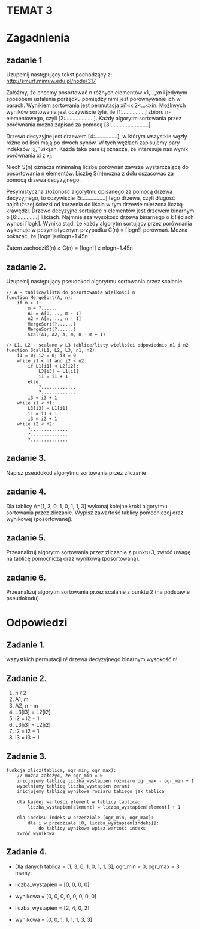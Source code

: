 # TEMAT 3

# Zagadnienia

## zadanie 1
Uzupełnij następujący tekst pochodzący z: http://smurf.mimuw.edu.pl/node/317

Załóżmy, że chcemy posortować n różnych elementów x1,…,xn i jedynym sposobem ustalenia porządku pomiędzy nimi jest porównywanie ich w parach. Wynikiem sortowania jest permutacja xi1<xi2<…<xin. Możliwych wyników sortowania jest oczywiście tyle, ile [1:...............] zbioru n-elementowego, czyli [2:...................]. Każdy algorytm sortowania przez porównania można zapisać za pomocą [3:.........................].

Drzewo decyzyjne jest drzewem [4:...............], w którym wszystkie węzły różne od liści mają po dwóch synów. W tych węzłach zapisujemy pary indeksów i:j, 1≤i<j≤n. Każda taka para i:j oznacza, że interesuje nas wynik porównania xi z xj.

Niech S(n) oznacza minimalną liczbę porównań zawsze wystarczającą do posortowania n elementów. Liczbę S(n)można z dołu oszacować za pomocą drzewa decyzyjnego.

Pesymistyczna złożoność algorytmu opisanego za pomocą drzewa decyzyjnego, to oczywiście [5:...............] tego drzewa, czyli długość najdłuższej ścieżki od korzenia do liścia w tym drzewie mierzona liczbą krawędzi. Drzewo decyzyjne sortujące n elementów jest drzewem binarnym o [6:.............] liściach. Najmniejsza wysokość drzewa binarnego o k  liściach wynosi ⌈logk⌉.   Wynika stąd, że każdy algorytm sortujący przez porównania wykonuje w pesymistycznym przypadku C(n) = ⌈logn!⌉         porównań. Można pokazać, że ⌈logn!⌉≥nlogn−1.45n

Zatem zachodziS(n) ≥ C(n) = ⌈logn!⌉ ≥ nlogn−1.45n

## zadanie 2. 
Uzupełnij następujący pseudokod algorytmu sortowania przez scalanie
```
// A - tablica/lista do posortowania wielkości n
function MergeSort(A, n):
	if n > 1:
		m = ?......
		A1 = A[0, .., m - 1]
		A2 = A[m, .., n - 1]
		MergeSort(?......)
		MergeSort(?......)
		Scal(A1, A2, A, m, n - m + 1)

// L1, L2 - scalane w L3 tablice/listy wielkości odpowiednio n1 i n2	
function Scal(L1, L2, L3, n1, n2):
	i1 = 0; i2 = 0; i3 = 0
	while i1 < n1 and i2 < n2:
		if L1[i1] < L2[i2]:
			L3[i3] = L1[i1]
			i1 = i1 + 1
		else:
			?.............
			?.............
		i3 = i3 + 1
	while i1 < n1:
		L3[i3] = L1[i1]
		i1 = i1 + 1
		i3 = i3 + 1
	while i2 < n2:
		?..............
		?..............
		?..............
```
## zadanie 3. 
Napisz pseudokod algorytmu sortowania przez zliczanie

## zadanie 4. 
Dla tablicy A=[1, 3, 0, 1, 0, 1, 1, 3] wykonaj kolejne kroki algorytmu sortowania przez zliczanie. Wypisz zawartość tablicy pomocniczej oraz wynikowej (posortowanej).

## zadanie 5. 
Przeanalizuj algorytm sortowania przez zliczanie z punktu 3, zwróć uwagę na tablicę pomocniczą oraz wynikową (posortowaną).

## zadanie 6.
 Przeanalizuj algorytm sortowania przez scalanie z punktu 2 (na podstawie pseudokodu).


# Odpowiedzi

## Zadanie 1.

wszystkich permutacji
n!
drzewa decyzyjnego
binarnym
wysokość
n!

## Zadanie 2.

1. n / 2
1. A1, m
1. A2, n - m
1. L3[i3] = L2[i2]
1. i2 = i2 + 1
1. L3[i3] = L2[i2]
1. i2 = i2 + 1
1. i3 = i3 + 1

## Zadanie 3.

```
funkcja zlicz(tablica, ogr_min, ogr_max):
    // można założyć, że ogr_min = 0
    inicjujemy tablicę liczba_wystapien rozmiaru ogr_max - ogr_min + 1
    wypełniamy tablicę liczba_wystapien zerami
    inicjujemy tablicę wynikowa roziaru takiego jak tablica
    
    dla każdej wartości element w tablicy tablica:
        liczba_wystapien[element] = liczba_wystapien[element] + 1
    
    dla indeksu indeks w przedziale [ogr_min, ogr_max]:
        dla i w przedziale [0, liczba_wystapien[indeks]]:
            do tablicy wynikowa wpisz wartość indeks
    zwróć wynikowa
```
## Zadanie 4.

- Dla danych tablica = [1, 3, 0, 1, 0, 1, 1, 3], ogr_min = 0, ogr_max = 3 mamy:

- liczba_wystapien = [0, 0, 0, 0]
- wynikowa = [0, 0, 0, 0, 0, 0, 0, 0]
- liczba_wystapien = [2, 4, 0, 2]
- wynikowa = [0, 0, 1, 1, 1, 1, 3, 3]